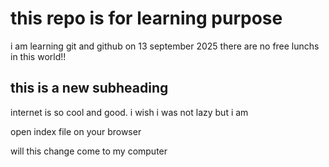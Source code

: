 # this repo is for learning purpose 
 i am learning git and github on 13 september 2025 
 there are no free lunchs in this world!!

 ## this is a new subheading
 internet is so cool and good. i wish i was not lazy but i am 


 open index file on your browser

 will this change come to my computer